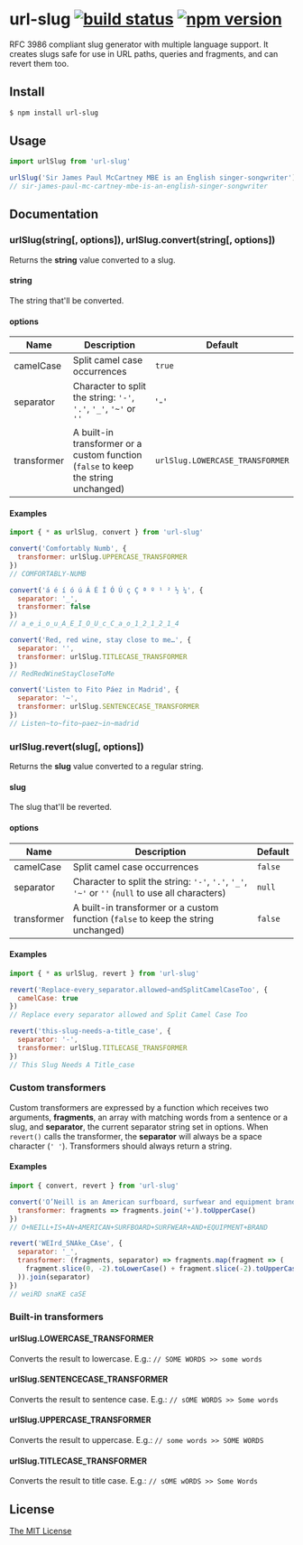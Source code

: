 # url-slug [![build status](https://img.shields.io/travis/stldo/url-slug.svg?style=flat)](https://travis-ci.org/stldo/url-slug) [![npm version](https://img.shields.io/npm/v/url-slug.svg?style=flat)](https://www.npmjs.com/package/url-slug)

RFC 3986 compliant slug generator with multiple language support. It creates slugs safe for use in URL paths, queries and fragments, and can revert them too.

## Install

```bash
$ npm install url-slug
```

## Usage

```javascript
import urlSlug from 'url-slug'

urlSlug('Sir James Paul McCartney MBE is an English singer-songwriter')
// sir-james-paul-mc-cartney-mbe-is-an-english-singer-songwriter
```

## Documentation

### urlSlug(string[, options]), urlSlug.convert(string[, options])

Returns the __string__ value converted to a slug.

#### string

The string that'll be converted.

#### options

| Name | Description | Default |
| --- | --- | --- |
| camelCase | Split camel case occurrences | `true` |
| separator | Character to split the string: `'-'`, `'.'`, `'_'`, `'~'` or `''` | '-' |
| transformer | A built-in transformer or a custom function (`false` to keep the string unchanged) | `urlSlug.LOWERCASE_TRANSFORMER` |

#### Examples

```javascript
import { * as urlSlug, convert } from 'url-slug'

convert('Comfortably Numb', {
  transformer: urlSlug.UPPERCASE_TRANSFORMER
})
// COMFORTABLY-NUMB

convert('á é í ó ú Á É Í Ó Ú ç Ç ª º ¹ ² ½ ¼', {
  separator: '_',
  transformer: false
})
// a_e_i_o_u_A_E_I_O_U_c_C_a_o_1_2_1_2_1_4

convert('Red, red wine, stay close to me…', {
  separator: '',
  transformer: urlSlug.TITLECASE_TRANSFORMER
})
// RedRedWineStayCloseToMe

convert('Listen to Fito Páez in Madrid', {
  separator: '~',
  transformer: urlSlug.SENTENCECASE_TRANSFORMER
})
// Listen~to~fito~paez~in~madrid
```

### urlSlug.revert(slug[, options])

Returns the __slug__ value converted to a regular string.

#### slug

The slug that'll be reverted.

#### options

| Name | Description | Default |
| --- | --- | --- |
| camelCase | Split camel case occurrences | `false` |
| separator | Character to split the string: `'-'`, `'.'`, `'_'`, `'~'` or `''` (`null` to use all characters) | `null` |
| transformer | A built-in transformer or a custom function (`false` to keep the string unchanged) | `false` |

#### Examples

```javascript
import { * as urlSlug, revert } from 'url-slug'

revert('Replace-every_separator.allowed~andSplitCamelCaseToo', {
  camelCase: true
})
// Replace every separator allowed and Split Camel Case Too

revert('this-slug-needs-a-title_case', {
  separator: '-',
  transformer: urlSlug.TITLECASE_TRANSFORMER
})
// This Slug Needs A Title_case
```

### Custom transformers

Custom transformers are expressed by a function which receives two arguments, __fragments__, an array with matching words from a sentence or a slug, and __separator__, the current separator string set in options. When `revert()` calls the transformer, the __separator__ will always be a space character (`' '`). Transformers should always return a string.

#### Examples

```javascript
import { convert, revert } from 'url-slug'

convert('O’Neill is an American surfboard, surfwear and equipment brand', {
  transformer: fragments => fragments.join('+').toUpperCase()
})
// O+NEILL+IS+AN+AMERICAN+SURFBOARD+SURFWEAR+AND+EQUIPMENT+BRAND

revert('WEIrd_SNAke_CAse', {
  separator: '_',
  transformer: (fragments, separator) => fragments.map(fragment => (
    fragment.slice(0, -2).toLowerCase() + fragment.slice(-2).toUpperCase()
  )).join(separator)
})
// weiRD snaKE caSE
```

### Built-in transformers

#### urlSlug.LOWERCASE_TRANSFORMER

Converts the result to lowercase. E.g.: `// SOME WORDS >> some words`

#### urlSlug.SENTENCECASE_TRANSFORMER

Converts the result to sentence case. E.g.: `// sOME WORDS >> Some words`

#### urlSlug.UPPERCASE_TRANSFORMER

Converts the result to uppercase. E.g.: `// some words >> SOME WORDS`

#### urlSlug.TITLECASE_TRANSFORMER

Converts the result to title case. E.g.: `// sOME wORDS >> Some Words`

## License

[The MIT License](./LICENSE)
